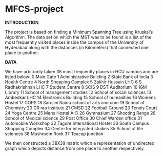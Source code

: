 # MFCS-project

**INTRODUCTION**

The project is based on finding a Minimum Spanning Tree using Kruskal’s Algorithm.
The data set on which the MST was to be found is a list of the most frequently visited
places inside the campus of the University of Hyderabad along with the distances (in
Kilometers) that connected one place to another.

**DATA**

We have arbitrarily taken 38 most frequently places in HCU campus and are listed
below:
0 Main Gate 
1 Administrative Building
2 State Bank of India 
3 Health Centre
4 North Shopping Complex 
5 Zakhir Hussain LHC
6 S. Radhakrishnan LHC 
7 Student Centre
8 SCIS 
9 DST Auditorium
10 IGM Library 
11 School of management studies
12 School of social sciences 
13 Ambedkar LHC
14 Electronics Building 
15 School of humanities
16 Womens Hostel 
17 GOPS
18 Sarojini Naidu school of arts and com 
19 School of Chemistry
20 CR rao institute 
21 CMSD
22 Football Ground 
23 Tennis Court
24 Yoga Centre 
25 Mens Hostel A-D
26 Gymnasium 
27 Shooting Range
28 School of Medical science 
29 Post Office
30 Chief Warden office 
31 Automobile Workshop
32 Tagore International Hostel
33 South Campus Shopping Complex
34 Centre for integrated studies 
35 School of life sciences
36 Mushroom Rock 
37 Teacup junction

We then constructed a 38X38 matrix which a representation of undirected graph which
depicts distance from one place to another respectively.

